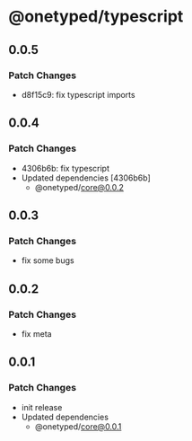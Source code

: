 # @onetyped/typescript

## 0.0.5

### Patch Changes

- d8f15c9: fix typescript imports

## 0.0.4

### Patch Changes

- 4306b6b: fix typescript
- Updated dependencies [4306b6b]
  - @onetyped/core@0.0.2

## 0.0.3

### Patch Changes

- fix some bugs

## 0.0.2

### Patch Changes

- fix meta

## 0.0.1

### Patch Changes

- init release
- Updated dependencies
  - @onetyped/core@0.0.1
